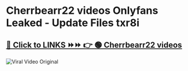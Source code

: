 
 # Cherrbearr22 videos Onlyfans Leaked - Update Files txr8i

## <h2><a href="https://clipsfans.com/Cherrbearr22_videos&ref=git">🔗 Click to LINKS ⏩⏩ 👉 🟢 Cherrbearr22 videos </a></h2>

<a href="https://clipsfans.com/Cherrbearr22_videos&ref=git" rel="nofollow" data-target="animated-image.originalLink"><img src="https://i.ibb.co.com/xMMVF88/686577567.gif" alt="Viral Video Original" style="max-width: 100%; display: inline-block;" data-target="animated-image.originalImage"></a>

